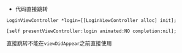 - 代码直接跳转

```
LoginViewController *login=[[LoginViewController alloc] init];

[self presentViewController:login animated:NO completion:nil];  

```

直接跳转不能在```viewDidAppear```之前直接使用